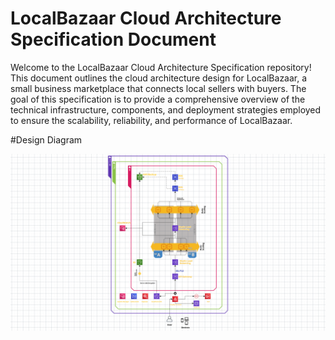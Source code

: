 # LocalBazaar Cloud Architecture Specification Document


Welcome to the LocalBazaar Cloud Architecture Specification repository! This document outlines the cloud architecture design for LocalBazaar, a small business marketplace that connects local sellers with buyers. The goal of this specification is to provide a comprehensive overview of the technical infrastructure, components, and deployment strategies employed to ensure the scalability, reliability, and performance of LocalBazaar.

#Design Diagram

![Project Diagram](images/2d.png)
